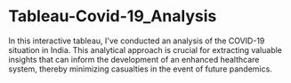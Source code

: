 # Tableau-Covid-19_Analysis
In this interactive tableau, I've conducted an analysis of the COVID-19 situation in India. This analytical approach is crucial for extracting valuable insights that can inform the development of an enhanced healthcare system, thereby minimizing casualties in the event of future pandemics.
